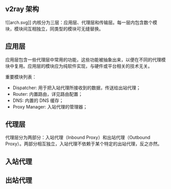 ## v2ray 架构
![[arch.svg]]
内核分为三层：应用层、代理层和传输层。每一层内包含数个模块，模块间互相独立，同类型的模块可无缝替换。


## 应用层
应用层包含一些代理层中常用的功能，这些功能被抽象出来，以便在不同的代理模块中复用。应用层的模块应为纯软件实现，与硬件或平台相关的技术无关。

重要模块列表：

- Dispatcher: 用于把入站代理所接收到的数据，传送给出站代理；
- Router: 内置路由，详见路由配置；
- DNS: 内置的 DNS 缓存；
- Proxy Manager: 入站代理的管理器；

## 代理层

代理层分为两部分：入站代理（Inbound Proxy）和出站代理（Outbound Proxy）。两部分相互独立，入站代理不依赖于某个特定的出站代理，反之亦然。


## 入站代理


## 出站代理

